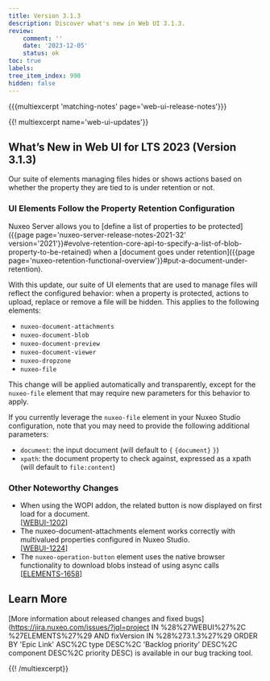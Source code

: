 ```yaml
---
title: Version 3.1.3
description: Discover what's new in Web UI 3.1.3.
review:
    comment: ''
    date: '2023-12-05'
    status: ok
toc: true
labels:
tree_item_index: 998
hidden: false
---
```


{{{multiexcerpt 'matching-notes' page='web-ui-release-notes'}}}

{{! multiexcerpt name='web-ui-updates'}}
## What’s New in Web UI for LTS 2023 (Version 3.1.3)

Our suite of elements managing files hides or shows actions based on whether the property they are tied to is under retention or not.

### UI Elements Follow the Property Retention Configuration

Nuxeo Server allows you to [define a list of properties to be protected]({{page page='nuxeo-server-release-notes-2021-32' version='2021'}}#evolve-retention-core-api-to-specify-a-list-of-blob-property-to-be-retained) when a [document goes under retention]({{page page='nuxeo-retention-functional-overview'}}#put-a-document-under-retention).

With this update, our suite of UI elements that are used to manage files will reflect the configured behavior: when a property is protected, actions to upload, replace or remove a file will be hidden. This applies to the following elements:

- `nuxeo-document-attachments`
- `nuxeo-document-blob`
- `nuxeo-document-preview`
- `nuxeo-document-viewer`
- `nuxeo-dropzone`
- `nuxeo-file`

This change will be applied automatically and transparently, except for the `nuxeo-file` element that may require new parameters for this behavior to apply. 

If you currently leverage the `nuxeo-file` element in your Nuxeo Studio configuration, note that you may need to provide the following additional parameters:
- `document`: the input document (will default to `{` `{document}` `}`)
- `xpath`: the document property to check against, expressed as a xpath (will default to `file:content`)


### Other Noteworthy Changes

- When using the WOPI addon, the related button is now displayed on first load for a document.<br/>[[WEBUI-1202](https://jira.nuxeo.com/browse/WEBUI-1202)]
- The nuxeo-document-attachments element works correctly with multivalued properties configured in Nuxeo Studio.<br/>[[WEBUI-1224](https://jira.nuxeo.com/browse/WEBUI-1224)]
- The `nuxeo-operation-button` element uses the native browser functionality to download blobs instead of using async calls<br/>[[ELEMENTS-1658](https://jira.nuxeo.com/browse/ELEMENTS-1658)] 


## Learn More

[More information about released changes and fixed bugs](https://jira.nuxeo.com/issues/?jql=project IN %28%27WEBUI%27%2C %27ELEMENTS%27%29 AND fixVersion IN %28%273.1.3%27%29 ORDER BY 'Epic Link' ASC%2C type DESC%2C  'Backlog priority' DESC%2C component DESC%2C priority DESC) is available in our bug tracking tool.


{{! /multiexcerpt}}
